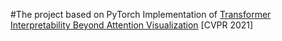 #The project based on PyTorch Implementation of [Transformer Interpretability Beyond Attention Visualization](https://arxiv.org/abs/2012.09838) [CVPR 2021]

